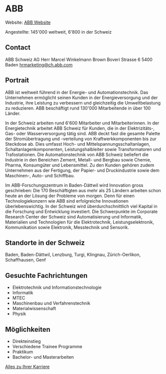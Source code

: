# ABB

Website: [ABB Website](http://www.abb.ch/)

Angestellte: 145'000 weltweit, 6'800 in der Schweiz

## Contact

ABB Schweiz AG
Herr Marcel Winkelmann
Brown Boveri Strasse 6
5400 Baden
hrmarketing@ch.abb.com

## Portrait

ABB ist weltweit führend in der Energie- und Automationstechnik. Das Unternehmen ermöglicht seinen Kunden in der Energieversorgung und der Industrie, ihre Leistung zu verbessern und gleichzeitig die Umweltbelastung zu reduzieren. ABB beschäftigt rund 130'000 Mitarbeitende in über 100 Länder.

In der Schweiz arbeiten rund 6'600 Mitarbeiter und Mitarbeiterinnen. In der Energietechnik arbeitet ABB Schweiz für Kunden, die in der Elektrizitäts-, Gas- oder Wasserversorgung tätig sind. ABB deckt fast die gesamte Palette der Stromübertragung und -verteilung von Kraftwerkkomponenten bis zur Steckdose ab. Dies umfasst Hoch- und Mittelspannungsschaltanlagen, Schaltanlagenkomponenten, Leistungshalbleiter sowie Transformatoren und Trafostationen. Die Automationstechnik von ABB Schweiz beliefert die Industrie in den Bereichen Zement, Metall- und Bergbau sowie Chemie, Pharma, Konsumgüter und Lebensmittel. Zu den Kunden gehören zudem Unternehmen aus der Fertigung, der Papier- und Druckindustrie sowie dem Maschinen-, Auto- und Schiffbau.

Im ABB-Forschungszentrum in Baden-Dättwil wird Innovation gross geschrieben: Die 170 Beschäftigten aus mehr als 25 Ländern arbeiten schon heute an der Lösung der Probleme von morgen. Denn für einen Technologiekonzern wie ABB sind erfolgreiche Innovationen überlebenswichtig. In der Schweiz wird überdurchschnittlich viel Kapital in die Forschung und Entwicklung investiert. Die Schwerpunkte im Corporate Research Center der Schweiz sind Automatisierung und Informatik, Materialien und Technologien für die Elektrotechnik, Leistungselektronik, Kommunikation sowie Elektronik, Messtechnik und Sensorik.

## Standorte in der Schweiz

Baden, Baden-Dättwil, Lenzburg, Turgi, Klingnau, Zürich-Oerlikon, Schaffhausen, Genf

## Gesuchte Fachrichtungen

* Elektrotechnik und Informationstechnologie
* Informatik
* MTEC
* Maschinenbau und Verfahrenstechnik
* Materialwissenschaft
* Physik

## Möglichkeiten

* Direkteinstieg
* Verschiedene Trainee Programme
* Praktikum
* Bachelor- und Masterarbeiten

[Alles zu Ihrer Karriere](http://www.abb.ch/karriere)
